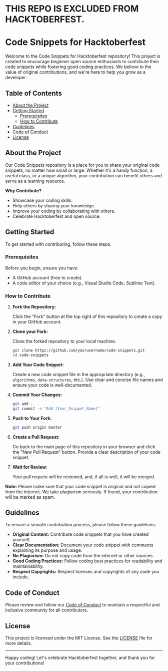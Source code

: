 # THIS REPO IS EXCLUDED FROM HACKTOBERFEST. 
# Code Snippets for Hacktoberfest

Welcome to the Code Snippets for Hacktoberfest repository! This project is created to encourage beginner open source enthusiasts to contribute their code snippets while fostering good coding practices. We believe in the value of original contributions, and we're here to help you grow as a developer.

## Table of Contents

- [About the Project](#about-the-project)
- [Getting Started](#getting-started)
  - [Prerequisites](#prerequisites)
  - [How to Contribute](#how-to-contribute)
- [Guidelines](#guidelines)
- [Code of Conduct](#code-of-conduct)
- [License](#license)

## About the Project

Our Code Snippets repository is a place for you to share your original code snippets, no matter how small or large. Whether it's a handy function, a useful class, or a unique algorithm, your contribution can benefit others and serve as a learning resource.

**Why Contribute?**

- Showcase your coding skills.
- Help others by sharing your knowledge.
- Improve your coding by collaborating with others.
- Celebrate Hacktoberfest and open source.

## Getting Started

To get started with contributing, follow these steps.

### Prerequisites

Before you begin, ensure you have:

- A GitHub account (free to create).
- A code editor of your choice (e.g., Visual Studio Code, Sublime Text).

### How to Contribute

1. **Fork the Repository:**

   Click the "Fork" button at the top right of this repository to create a copy in your GitHub account.

2. **Clone your Fork:**

   Clone the forked repository to your local machine.

   ```bash
   git clone https://github.com/yourusername/code-snippets.git
   cd code-snippets
   ```

3. **Add Your Code Snippet:**

   Create a new code snippet file in the appropriate directory (e.g., `algorithms`, `data-structures`, etc.). Use clear and concise file names and ensure your code is well-documented.

4. **Commit Your Changes:**

   ```bash
   git add .
   git commit -m "Add [Your_Snippet_Name]"
   ```

5. **Push to Your Fork:**

   ```bash
   git push origin master
   ```

6. **Create a Pull Request:**

   Go back to the main page of this repository in your browser and click the "New Pull Request" button. Provide a clear description of your code snippet.

7. **Wait for Review:**

   Your pull request will be reviewed, and, if all is well, it will be merged.

**Note:** Please make sure that your code snippet is original and not copied from the internet. We take plagiarism seriously. If found, your contribution will be marked as spam.

## Guidelines

To ensure a smooth contribution process, please follow these guidelines:

- **Original Content:** Contribute code snippets that you have created yourself.
- **Clear Documentation:** Document your code snippet with comments explaining its purpose and usage.
- **No Plagiarism:** Do not copy code from the internet or other sources.
- **Good Coding Practices:** Follow coding best practices for readability and maintainability.
- **Respect Copyrights:** Respect licenses and copyrights of any code you include.

## Code of Conduct

Please review and follow our [Code of Conduct](CODE_OF_CONDUCT.md) to maintain a respectful and inclusive community for all contributors.

## License

This project is licensed under the MIT License. See the [LICENSE](LICENSE) file for more details.

---

Happy coding! Let's celebrate Hacktoberfest together, and thank you for your contributions!
```
